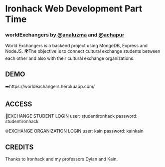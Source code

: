 
# Ironhack Web Development Part Time
### worldExchangers by [@analuzma](https://github.com/analuzma) and [@achapur](https://github.com/achapur)

World Exchangers is a backend project using MongoDB, Express and NodeJS.
🌍The objective is to connect cultural exchange students between each other and also with their cultural exchange organizations.

## DEMO 
➡️https://worldexchangers.herokuapp.com/

## ACCESS

🧑EXCHANGE STUDENT LOGIN
user: studentironhack
password: studentironhack

🌐EXCHANGE ORGANIZATION LOGIN
user: kain
password: kainkain

## CREDITS

Thanks to Ironhack and my professors Dylan and Kain.
